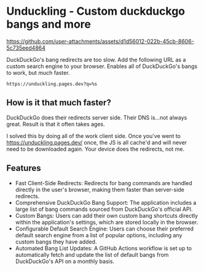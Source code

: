 # Unduckling - Custom duckduckgo bangs and more


https://github.com/user-attachments/assets/d1d56012-022b-45cb-8606-5c735eed4864


DuckDuckGo's bang redirects are too slow. Add the following URL as a custom search engine to your browser. Enables all of DuckDuckGo's bangs to work, but much faster.

```
https://unduckling.pages.dev?q=%s
```

## How is it that much faster?

DuckDuckGo does their redirects server side. Their DNS is...not always great. Result is that it often takes ages.

I solved this by doing all of the work client side. Once you've went to https://unduckling.pages.dev/ once, the JS is all cache'd and will never need to be downloaded again. Your device does the redirects, not me.

## Features

- Fast Client-Side Redirects: Redirects for bang commands are handled directly in the user's browser, making them faster than server-side redirects.
- Comprehensive DuckDuckGo Bang Support: The application includes a large list of bang commands sourced from DuckDuckGo's official API.
- Custom Bangs: Users can add their own custom bang shortcuts directly within the application's settings, which are stored locally in the browser.
- Configurable Default Search Engine: Users can choose their preferred default search engine from a list of popular options, including any custom bangs they have added.
- Automated Bang List Updates: A GitHub Actions workflow is set up to automatically fetch and update the list of default bangs from DuckDuckGo's API on a monthly basis.



